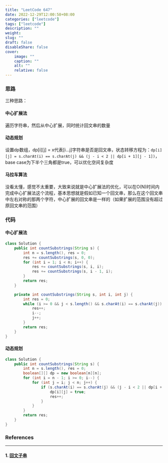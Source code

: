 ```yaml
---
title: "LeetCode 647"
date: 2022-12-29T12:00:58+08:00
categories: ["leetcode"]
tags: ["leetcode"]
description: ""
weight:
slug: ""
draft: false
disableShare: false
cover:
    image: ""
    caption: ""
    alt: ""
    relative: false
---
```


### 思路

三种思路：

#### 中心扩展法

遍历字符串，然后从中心扩展，同时统计回文串的数量

#### 动态规划

设置dp数组，dp\[i\]\[j\] = x代表[i...j]字符串是否是回文串，状态转移方程为：`dp[i][j] = s.charAt(i) == s.charAt(j) && (j - i < 2 || dp[i + 1][j - 1])`，base case为下半个三角都是true，可以优化空间复杂度

#### 马拉车算法

没看太懂，感觉不太重要，大致来说就是中心扩展法的优化，可以在O(N)时间内完成中心扩展法这个流程，基本思想就是假如已知一个回文串，那么在这个回文串中左右对称的那两个字符，中心扩展的回文串是一样的（如果扩展的范围没有超过原回文串的范围）

### 代码

#### 中心扩展法

```java
class Solution {
    public int countSubstrings(String s) {
        int n = s.length(), res = 0;
        res += countSubstrings(s, 0, 0);
        for (int i = 1; i < n; i++) {
            res += countSubstrings(s, i, i);
            res += countSubstrings(s, i - 1, i);
        }
        return res;
    }

    private int countSubstrings(String s, int i, int j) {
        int res = 0;
        while (i >= 0 && j < s.length() && s.charAt(i) == s.charAt(j)) {
            res++;
            i--;
            j++;
        }
        return res;
    }
}
```

#### 动态规划

```java
class Solution {
    public int countSubstrings(String s) {
        int n = s.length(), res = 0;
        boolean[][] dp = new boolean[n][n];
        for (int i = n - 1; i >= 0; i--) {
            for (int j = i; j < n; j++) {
                if (s.charAt(i) == s.charAt(j) && (j - i < 2 || dp[i + 1][j - 1])) {
                    dp[i][j] = true;
                    res++;
                }
            }
        }
        return res;
    }
}
```

### References

---

#### 1. [回文子串](https://leetcode.cn/problems/palindromic-substrings/)

